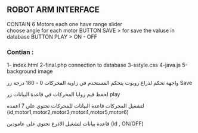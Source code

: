 ROBOT ARM INTERFACE 
--------------------

CONTAIN 6 Motors each one have range slider  
choose angle for each motor
BUTTON SAVE > for save the valuse in database 
BUTTON PLAY > ON - OFF

### Contian : 
1- index.html
2-final.php 
connection to database 
3-sstyle.css
4-java.js 
5-background image 

واجهة تحكم لذراع روبوت يتحكم المستخدم في زاوية المحركات 0 - 180 درجة 
زر Save 



لحفظ قيم زوايا المحركات في قاعدة البيانات 
زر play 


لتشغيل المحركات 
قاعدة البيانات للمحركات تحتوي علي 7 اعمده
(id,motor1,motor2,motor3,motor4,motor5,motor6)



قاعدة بيانات لتشغيل الاذرع تحتوي على عامودين 
(id , ON/OFF)

